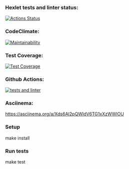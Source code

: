 ### Hexlet tests and linter status:  
[![Actions Status](https://github.com/SergeevaEA/frontend-project-46/workflows/hexlet-check/badge.svg)](https://github.com/SergeevaEA/frontend-project-46/actions)

### CodeClimate:  
[![Maintainability](https://api.codeclimate.com/v1/badges/81540f3f279cbcf5f6cc/maintainability)](https://codeclimate.com/github/SergeevaEA/frontend-project-44/maintainability)

### Test Coverage:  
[![Test Coverage](https://api.codeclimate.com/v1/badges/81540f3f279cbcf5f6cc/test_coverage)](https://codeclimate.com/github/SergeevaEA/frontend-project-44/test_coverage)

### Github Actions:  
[![tests and linter](https://github.com/SergeevaEA/frontend-project-46/actions/workflows/testsAndLinter.yml/badge.svg)](https://github.com/SergeevaEA/frontend-project-46/actions/workflows/testsAndLinter.yml)

### Asciinema:  

https://asciinema.org/a/Xds6AI2pQWIdV6TG1xXzWWlOU

### Setup  

make install

### Run tests  

make test